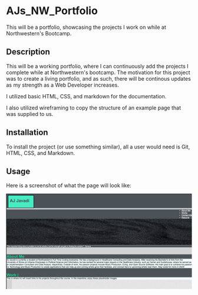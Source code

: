# AJs_NW_Portfolio
This will be a portfolio, showcasing the projects I work on while at Northwestern's Bootcamp.


## Description
<!-- 
Provide a short description explaining the what, why, and how of your project. Use the following questions as a guide: -->
<!-- 
- What was your motivation?
- Why did you build this project? (Note: the answer is not "Because it was a homework assignment.")
- What problem does it solve?
- What did you learn? -->

This will be a working portfolio, where I can continuously add the projects I complete while at Northwestern's bootcamp. The motivation for this project was to create a living portfolio, and as such, there will be continous updates as my strength as a Web Developer increases. 

I utilized basic HTML, CSS, and markdown for the documentation.

I also utilized wireframing to copy the structure of an example page that was supplied to us. 

<!-- ## Table of Contents (Optional)

If your README is long, add a table of contents to make it easy for users to find what they need.

- [Installation](#installation)
- [Usage](#usage)
- [Credits](#credits)
- [License](#license) -->

## Installation

To install the project (or use something similar), all a user would need is Git, HTML, CSS, and Markdown. 

## Usage

Here is a screenshot of what the page will look like: 

![preview](files/Develop/assets/images/preview.png)
<!-- Provide instructions and examples for use. Include screenshots as needed.

To add a screenshot, create an `assets/images` folder in your repository and upload your screenshot to it. Then, using the relative filepath, add it to your README using the following syntax: -->
<!-- 
    ```md
    ![alt text](assets/images/screenshot.png)
    ``` -->

<!-- ## Credits

List your collaborators, if any, with links to their GitHub profiles.

If you used any third-party assets that require attribution, list the creators with links to their primary web presence in this section.

If you followed tutorials, include links to those here as well.

## License

The last section of a high-quality README file is the license. This lets other developers know what they can and cannot do with your project. If you need help choosing a license, refer to [https://choosealicense.com/](https://choosealicense.com/).

---

🏆 The previous sections are the bare minimum, and your project will ultimately determine the content of this document. You might also want to consider adding the following sections.

## Badges

![badmath](https://img.shields.io/github/languages/top/lernantino/badmath)

Badges aren't necessary, per se, but they demonstrate street cred. Badges let other developers know that you know what you're doing. Check out the badges hosted by [shields.io](https://shields.io/). You may not understand what they all represent now, but you will in time.

## Features

If your project has a lot of features, list them here.

## How to Contribute

If you created an application or package and would like other developers to contribute it, you can include guidelines for how to do so. The [Contributor Covenant](https://www.contributor-covenant.org/) is an industry standard, but you can always write your own if you'd prefer.

## Tests

Go the extra mile and write tests for your application. Then provide examples on how to run them here.
``` -->
